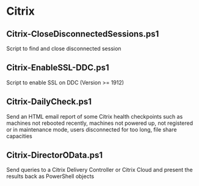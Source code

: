 # Citrix

## Citrix-CloseDisconnectedSessions.ps1
Script to find and close disconnected session

## Citrix-EnableSSL-DDC.ps1
Script to enable SSL on DDC (Version >= 1912)

## Citrix-DailyCheck.ps1
Send an HTML email report of some Citrix health checkpoints such as machines not rebooted recently, machines not powered up, not registered or in maintenance mode, users disconnected for too long, file share capacities

## Citrix-DirectorOData.ps1
Send queries to a Citrix Delivery Controller or Citrix Cloud and present the results back as PowerShell objects


